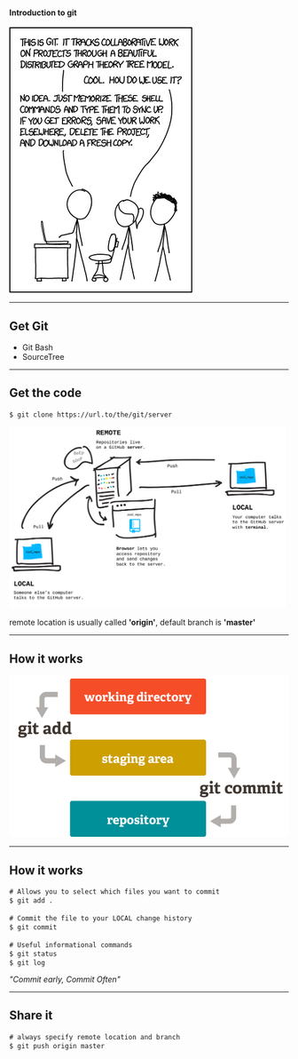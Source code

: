 #### Introduction to git

![XKCD](/images/xkcd.png)

---

## Get Git

* Git Bash
* SourceTree

---

## Get the code

```console
$ git clone https://url.to/the/git/server
```
<img src="/images/remote.png" width="500"/>

remote location is usually called **'origin'**, default branch is **'master'**

---

## How it works

![Git](/images/git.png)

---

## How it works

```console
# Allows you to select which files you want to commit
$ git add .

# Commit the file to your LOCAL change history
$ git commit

# Useful informational commands
$ git status
$ git log
```

*"Commit early, Commit Often"*

---

## Share it

```console
# always specify remote location and branch
$ git push origin master
